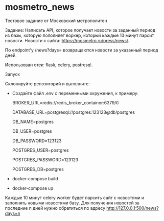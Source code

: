 # mosmetro_news

Тестовое задание от Московский метрополитен

Задание: Написать API, которое получает новости за заданный период из базы, которую пополняет воркер, который каждые 10 минут парсит новости.
Новости с сайта: https://mosmetro.ru/press/news/.

По endpoint'у /news?days= возвращаются новости за указанный период дней.

Использован стек: flask, celery, postresql.

Запуск


Склонируйте репозиторий и выполните:

- Создайте файл .env с переменными окружения, к примеру:

  BROKER_URL=redis://redis_broker_container:6379/0
  
  DATABASE_URL=postgresql://postgres:123123@db/postgres
  
  DB_NAME=postgres
  
  DB_USER=postgres
  
  DB_PASSWORD=123123
  


  POSTGRES_USER=postgres
  
  POSTGRES_PASSWORD=123123
  
  POSTGRES_DB=postgres
  
  
- docker-compose build
- docker-compose up

Каждые 10 минут celery worker будет парсить сайт с новостями и заполнять новыми новостями базу.
Для получения новостей за последние n дней нужно обратиться по адресу http://127.0.0.1:500/news?days=n 
